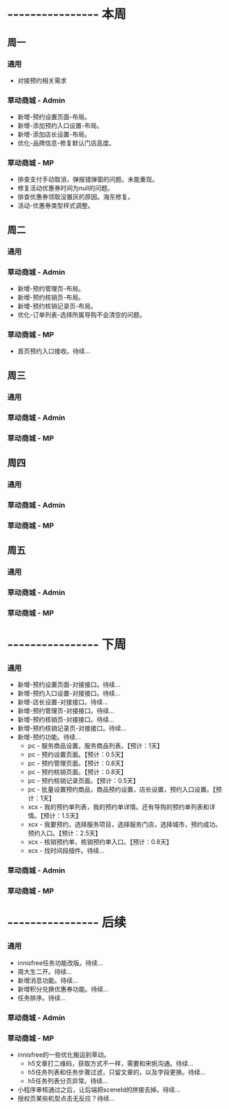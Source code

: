 # ---------------- 本周 

## 周一
### 通用
* 对接预约相关需求
### 草动商城 - Admin
* 新增-预约设置页面-布局。
* 新增-添加预约入口设置-布局。
* 新增-添加店长设置-布局。
* 优化-品牌信息-修复默认门店高度。
### 草动商城 - MP
* 排查支付手动取消，弹报错弹窗的问题。未能重现。
* 修复活动优惠券时间为null的问题。
* 排查优惠券领取没置灰的原因。海东修复。
* 活动-优惠券类型样式调整。
  
## 周二
### 通用
### 草动商城 - Admin
* 新增-预约管理页-布局。
* 新增-预约核销页-布局。
* 新增-预约核销记录页-布局。
* 优化-订单列表-选择所属导购不会清空的问题。
### 草动商城 - MP
* 首页预约入口接收。待续...
  
## 周三
### 通用
### 草动商城 - Admin
### 草动商城 - MP

## 周四
### 通用
### 草动商城 - Admin
### 草动商城 - MP

## 周五
### 通用
### 草动商城 - Admin
### 草动商城 - MP

# ---------------- 下周
### 通用
* 新增-预约设置页面-对接接口。待续...
* 新增-预约入口设置-对接接口。待续...
* 新增-店长设置-对接接口。待续...
* 新增-预约管理页-对接接口。待续...
* 新增-预约核销页-对接接口。待续...
* 新增-预约核销记录页-对接接口。待续...
* 新增-预约功能。待续...
  - pc - 服务商品设置，服务商品列表。【预计：1天】
  - pc - 预约设置页面。【预计：0.5天】
  - pc - 预约管理页面。【预计：0.8天】
  - pc - 预约核销页面。【预计：0.8天】
  - pc - 预约核销记录页面。【预计：0.5天】
  - pc - 批量设置预约商品，商品预约设置，店长设置，预约入口设置。【预计：1天】
  - xcx - 我的预约单列表，我的预约单详情。还有导购的预约单列表和详情。【预计：1.5天】
  - xcx - 我要预约，选择服务项目，选择服务门店，选择城市，预约成功。预约入口。【预计：2.5天】
  - xcx - 核销预约单，核销预约单入口。【预计：0.8天】
  - xcx - 找时间段插件。待续...
### 草动商城 - Admin
### 草动商城 - MP
  
# ---------------- 后续
### 通用
* innisfree任务功能改版。待续...
* 周大生二开。待续...
* 新增消息功能。待续...
* 新增积分兑换优惠券功能。待续...
* 任务排序。待续...
### 草动商城 - Admin
### 草动商城 - MP
* innisfree的一些优化搬运到草动。
  - h5文章打二维码，获取方式不一样，需要和宋帆沟通。待续...
  - h5任务列表和任务步骤过滤，只留文章的，以及字段更换。待续...
  - h5任务列表分页异常。待续...
* 小程序审核通过之后，让后端把sceneId的拼接去掉。待续...
* 授权页某些机型点击无反应？待续...
